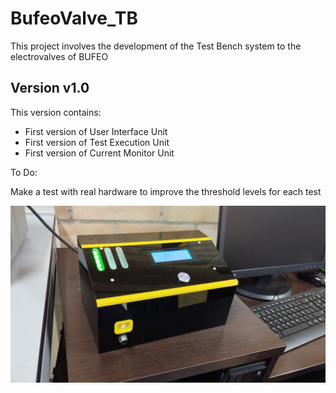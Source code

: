 # BufeoValve_TB

This project involves the development of the Test Bench system to the electrovalves of BUFEO

## Version v1.0

This version contains:

- First version of User Interface Unit
- First version of Test Execution Unit
- First version of Current Monitor Unit

To Do:

Make a test with real hardware to improve the threshold levels for each test

![Device](image.jpeg)
